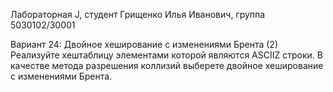 Лабораторная J, студент Грищенко Илья Иванович, группа 5030102/30001

Вариант 24: Двойное хеширование с изменениями Брента (2)
Реализуйте хештаблицу элементами которой являются ASCIIZ строки. В качестве метода
разрешения коллизий выберете двойное хеширование с изменениями Брента.
